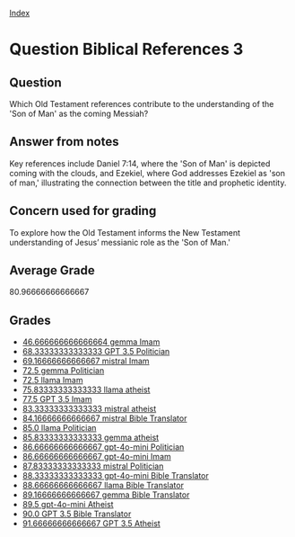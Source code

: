
[Index](../../index.md)
# Question Biblical References 3
## Question
Which Old Testament references contribute to the understanding of the 'Son of Man' as the coming Messiah?

## Answer from notes
Key references include Daniel 7:14, where the 'Son of Man' is depicted coming with the clouds, and Ezekiel, where God addresses Ezekiel as 'son of man,' illustrating the connection between the title and prophetic identity.

## Concern used for grading
To explore how the Old Testament informs the New Testament understanding of Jesus’ messianic role as the 'Son of Man.'

## Average Grade
80.96666666666667

## Grades
 * [46.666666666666664 gemma Imam](../answers/gemma_Imam/Biblical_References_3.md)
 * [68.33333333333333 GPT 3.5 Politician](../answers/GPT_3.5_Politician/Biblical_References_3.md)
 * [69.16666666666667 mistral Imam](../answers/mistral_Imam/Biblical_References_3.md)
 * [72.5 gemma Politician](../answers/gemma_Politician/Biblical_References_3.md)
 * [72.5 llama Imam](../answers/llama_Imam/Biblical_References_3.md)
 * [75.83333333333333 llama atheist](../answers/llama_atheist/Biblical_References_3.md)
 * [77.5 GPT 3.5 Imam](../answers/GPT_3.5_Imam/Biblical_References_3.md)
 * [83.33333333333333 mistral atheist](../answers/mistral_atheist/Biblical_References_3.md)
 * [84.16666666666667 mistral Bible Translator](../answers/mistral_Bible_Translator/Biblical_References_3.md)
 * [85.0 llama Politician](../answers/llama_Politician/Biblical_References_3.md)
 * [85.83333333333333 gemma atheist](../answers/gemma_atheist/Biblical_References_3.md)
 * [86.66666666666667 gpt-4o-mini Politician](../answers/gpt-4o-mini_Politician/Biblical_References_3.md)
 * [86.66666666666667 gpt-4o-mini Imam](../answers/gpt-4o-mini_Imam/Biblical_References_3.md)
 * [87.83333333333333 mistral Politician](../answers/mistral_Politician/Biblical_References_3.md)
 * [88.33333333333333 gpt-4o-mini Bible Translator](../answers/gpt-4o-mini_Bible_Translator/Biblical_References_3.md)
 * [88.66666666666667 llama Bible Translator](../answers/llama_Bible_Translator/Biblical_References_3.md)
 * [89.16666666666667 gemma Bible Translator](../answers/gemma_Bible_Translator/Biblical_References_3.md)
 * [89.5 gpt-4o-mini Atheist](../answers/gpt-4o-mini_Atheist/Biblical_References_3.md)
 * [90.0 GPT 3.5 Bible Translator](../answers/GPT_3.5_Bible_Translator/Biblical_References_3.md)
 * [91.66666666666667 GPT 3.5 Atheist](../answers/GPT_3.5_Atheist/Biblical_References_3.md)
